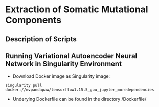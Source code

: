 # Extraction of Somatic Mutational Components

## Description of Scripts

## Running Variational Autoencoder Neural Network in Singularity Environment
* Download Docker image as Singularity image:
```
singularity pull docker://mvpandapaw/tensorflow1.15.5_gpu_jupyter_moredependencies
```
* Underying Dockerfile can be found in the directory /Dockerfile/
